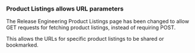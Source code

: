 ### Product Listings allows URL parameters

The Release Engineering Product Listings page has been changed to allow
GET requests for fetching product listings, instead of requiring POST.

This allows the URLs for specific product listings to be shared or bookmarked.
